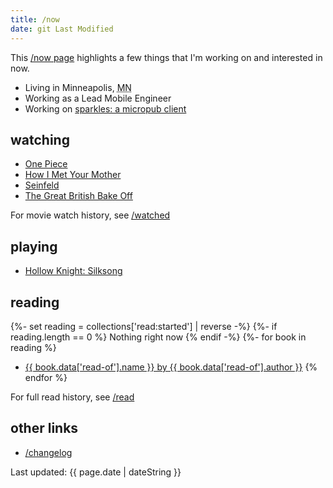 ```yaml
---
title: /now
date: git Last Modified
---
```


This <a href="https://nownownow.com">/now page</a> highlights a few things that I'm working on and interested in now.

- Living in <span class="p-locality">Minneapolis</span>, <abbr class="p-region" title="Minnesota">MN</abbr>
- Working as a Lead Mobile Engineer
- Working on [sparkles: a micropub client](https://sparkles.sploot.com)

## watching
- [One Piece](https://thetvdb.com/series/one-piece)
- [How I Met Your Mother](https://thetvdb.com/series/how-i-met-your-mother)
- [Seinfeld](https://thetvdb.com/series/seinfeld)
- [The Great British Bake Off](https://thetvdb.com/series/the-great-british-bake-off)

For movie watch history, see [/watched](/watched)

## playing
- [Hollow Knight: Silksong](https://hollowknightsilksong.com/)

## reading
{%- set reading = collections['read:started'] | reverse -%}
{%- if reading.length == 0 %}
Nothing right now
{% endif -%}
{%- for book in reading %}
- <a href="{{ book.url }}">{{ book.data['read-of'].name }} by {{ book.data['read-of'].author }}</a>
{% endfor %}

For full read history, see [/read](/read)

## other links

- [/changelog](/changelog)

<p class="text-center">Last updated: <time class="dt-published" datetime="{{ page.date | dateISO }}">{{ page.date | dateString }}</time></p>
